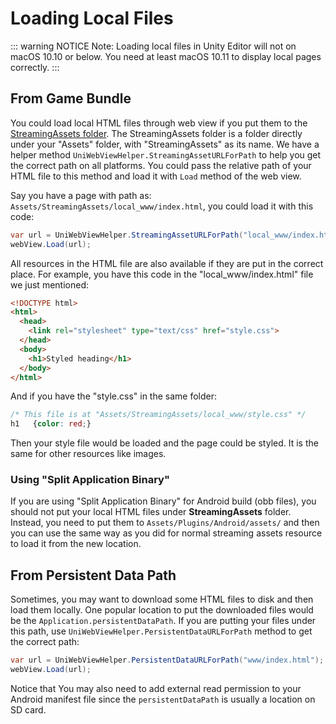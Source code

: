 # Loading Local Files

::: warning NOTICE
Note: Loading local files in Unity Editor will not on macOS 10.10 or below. You need at least macOS 10.11 to display local pages correctly.
:::

## From Game Bundle

You could load local HTML files through web view if you put them to the [StreamingAssets folder](https://docs.unity3d.com/Manual/StreamingAssets.html). The StreamingAssets folder is a folder directly under your "Assets" folder, with "StreamingAssets" as its name. We have a helper method `UniWebViewHelper.StreamingAssetURLForPath` to help you get the correct path on all platforms. You could pass the relative path of your HTML file to this method and load it with `Load` method of the web view.

Say you have a page with path as: `Assets/StreamingAssets/local_www/index.html`, you could load it with this code:

```csharp
var url = UniWebViewHelper.StreamingAssetURLForPath("local_www/index.html");
webView.Load(url);
```

All resources in the HTML file are also available if they are put in the correct place. For example, you have this code in the "local_www/index.html" file we just mentioned:

```html
<!DOCTYPE html>
<html>
  <head>
    <link rel="stylesheet" type="text/css" href="style.css">
  </head>
  <body>
    <h1>Styled heading</h1>
  </body>
</html>
```

And if you have the "style.css" in the same folder:

```css
/* This file is at "Assets/StreamingAssets/local_www/style.css" */
h1   {color: red;}
```

Then your style file would be loaded and the page could be styled. It is the same for other resources like images.

### Using "Split Application Binary"

If you are using "Split Application Binary" for Android build (obb files), you should not put your local HTML files under **StreamingAssets** folder. Instead, you need to put them to `Assets/Plugins/Android/assets/` and then you can use the same way as you did for normal streaming assets resource to load it from the new location.

## From Persistent Data Path

Sometimes, you may want to download some HTML files to disk and then load them locally. One popular location to put the downloaded files would be the `Application.persistentDataPath`. If you are putting your files under this path, use `UniWebViewHelper.PersistentDataURLForPath` method to get the correct path:

```csharp
var url = UniWebViewHelper.PersistentDataURLForPath("www/index.html");
webView.Load(url);
```

Notice that You may also need to add external read permission to your Android manifest file since the `persistentDataPath` is usually a location on SD card.
